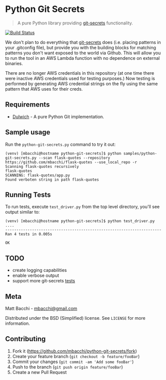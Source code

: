 # Python Git Secrets
> A pure Python library providing [git-secrets](https://github.com/awslabs/git-secrets) functionality.

[![Build Status][travis-image]][travis-url]

We don't plan to do everything that [git-secrets](https://github.com/awslabs/git-secrets) does
(i.e. placing patterns in your .gitconfig file), but provide you with the building blocks for
matching patterns you don't want exposed to the world via Github. This will allow you to run
the tool in an AWS Lambda function with no dependence on external binaries.

There are no longer AWS credentials in this repository (at one time there were
inactive AWS credentials used for testing purposes.) Now testing is performed
by generating AWS credential strings on the fly using the same pattern that AWS
uses for their creds.

## Requirements

* [Dulwich](https://github.com/jelmer/dulwich) - A pure Python Git implementation.

## Sample usage

Run the `python-git-secrets.py` command to try it out:

    (venv) [mbacchi@hostname python-git-secrets]$ python samples/python-git-secrets.py --scan flask-quotes --repository https://github.com/mbacchi/flask-quotes --use_local_repo -r
    Scanning flask-quotes recursively
    flask-quotes
    SCANNING: flask-quotes/app.py
    Found verboten string in path flask-quotes

## Running Tests

To run tests, execute `test_driver.py` from the top level directory, you'll see output similar to:


    (venv) [mbacchi@hostname python-git-secrets]$ python test_driver.py
    ....
    ----------------------------------------------------------------------
    Ran 4 tests in 0.005s
    
    OK

## TODO

* create logging capabilities
* enable verbose output
* support more git-secrets [tests](https://github.com/awslabs/git-secrets/blob/master/test/git-secrets.bats)

## Meta

Matt Bacchi - mbacchi@gmail.com

Distributed under the BSD (Simplified) license. See ``LICENSE`` for more information.

## Contributing

1. Fork it (<https://github.com/mbacchi/python-git-secrets/fork>)
2. Create your feature branch (`git checkout -b feature/fooBar`)
3. Commit your changes (`git commit -am 'Add some fooBar'`)
4. Push to the branch (`git push origin feature/fooBar`)
5. Create a new Pull Request


<!-- Markdown link & img dfn's -->
[travis-image]: https://travis-ci.org/mbacchi/python-git-secrets.svg?branch=master
[travis-url]: https://travis-ci.org/mbacchi/python-git-secrets

